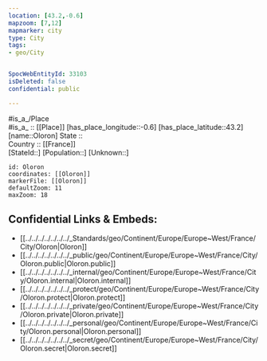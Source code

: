 ```yaml
---
location: [43.2,-0.6] 
mapzoom: [7,12] 
mapmarker: city 
type: City
tags:
- geo/City


SpocWebEntityId: 33103
isDeleted: false
confidential: public

---
```

#is_a_/Place  
#is_a_ :: [[Place]] 
[has_place_longitude::-0.6] 
[has_place_latitude::43.2] 
[name::Oloron] 
State ::  
Country :: [[France]]  
[StateId::] 
[Population::] 
[Unknown::] 


```leaflet
id: Oloron
coordinates: [[Oloron]] 
markerFile: [[Oloron]] 
defaultZoom: 11 
maxZoom: 18
```


## Confidential Links & Embeds: 
- [[../../../../../../../_Standards/geo/Continent/Europe/Europe~West/France/City/Oloron|Oloron]] 
- [[../../../../../../../_public/geo/Continent/Europe/Europe~West/France/City/Oloron.public|Oloron.public]] 
- [[../../../../../../../_internal/geo/Continent/Europe/Europe~West/France/City/Oloron.internal|Oloron.internal]] 
- [[../../../../../../../_protect/geo/Continent/Europe/Europe~West/France/City/Oloron.protect|Oloron.protect]] 
- [[../../../../../../../_private/geo/Continent/Europe/Europe~West/France/City/Oloron.private|Oloron.private]] 
- [[../../../../../../../_personal/geo/Continent/Europe/Europe~West/France/City/Oloron.personal|Oloron.personal]] 
- [[../../../../../../../_secret/geo/Continent/Europe/Europe~West/France/City/Oloron.secret|Oloron.secret]] 
